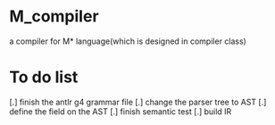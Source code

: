 # M_compiler
a compiler for M* language(which is designed in compiler class)

# To do list
[.] finish the antlr g4 grammar file
[.] change the parser tree to AST
[.] define the field on the AST
[.] finish semantic test
[.] build IR

